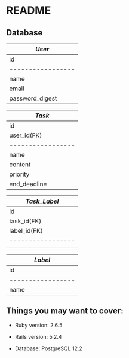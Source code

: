 # README

## Database

| *User*          |  
|-----------------|
| id              |
|-----------------|
| name            |
| email           |
| password_digest |


| *Task*          |  
|-----------------|
| id              |
| user_id(FK)     |
|-----------------|
| name            |
| content         |
| priority        |
| end_deadline    |


| *Task_Label*    |  
|-----------------|
| id              |
| task_id(FK)     |
| label_id(FK)    |
|-----------------|
|                 |


| *Label*         |  
|-----------------|
| id              |
|-----------------|
| name            |


    
## Things you may want to cover:

* Ruby version: 2.6.5

* Rails version: 5.2.4

* Database: PostgreSQL 12.2